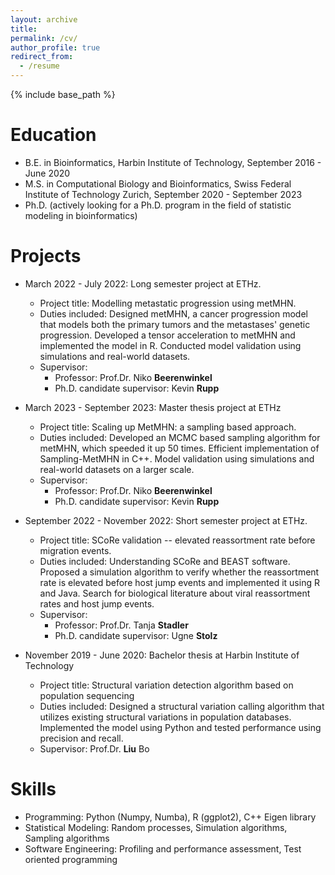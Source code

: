 ```yaml
---
layout: archive
title: 
permalink: /cv/
author_profile: true
redirect_from:
  - /resume
---
```


{% include base_path %}

Education
======
* B.E. in Bioinformatics, Harbin Institute of Technology, September 2016 - June 2020
* M.S. in Computational Biology and Bioinformatics, Swiss Federal Institute of Technology Zurich, September 2020 - September 2023
* Ph.D. (actively looking for a Ph.D. program in the field of statistic modeling in bioinformatics)

Projects
======
* March 2022 - July 2022: Long semester project at ETHz. 
  * Project title: Modelling metastatic progression using metMHN. 
  * Duties included: Designed metMHN, a cancer progression model that models both the primary tumors and the metastases' genetic progression. Developed a tensor acceleration to metMHN and implemented the model in R. Conducted model validation using simulations and real-world datasets.
  * Supervisor: 
    * Professor: Prof.Dr. Niko **Beerenwinkel**
    * Ph.D. candidate supervisor: Kevin **Rupp**

* March 2023 - September 2023: Master thesis project at ETHz
  * Project title: Scaling up MetMHN: a sampling based approach. 
  * Duties included: Developed an MCMC based sampling algorithm for metMHN, which speeded it up 50 times. Efficient implementation of Sampling-MetMHN in C++. Model validation using simulations and real-world datasets on a larger scale. 
  * Supervisor: 
    * Professor: Prof.Dr. Niko **Beerenwinkel**
    * Ph.D. candidate supervisor: Kevin **Rupp**
  
* September 2022 - November 2022: Short semester project at ETHz.
  * Project title: SCoRe validation -- elevated reassortment rate before migration events. 
  * Duties included: Understanding SCoRe and BEAST software. Proposed a simulation algorithm to verify whether the reassortment rate is elevated before host jump events and implemented it using R and Java. Search for biological literature about viral reassortment rates and host jump events. 
  * Supervisor:
    * Professor: Prof.Dr. Tanja **Stadler**
    * Ph.D. candidate supervisor: Ugne **Stolz**

* November 2019 - June 2020: Bachelor thesis at Harbin Institute of Technology
  * Project title: Structural variation detection algorithm based on population sequencing
  * Duties included: Designed a structural variation calling algorithm that utilizes existing structural variations in population databases. Implemented the model using Python and tested performance using precision and recall. 
  * Supervisor: Prof.Dr. **Liu** Bo
  
Skills
======
* Programming: Python (Numpy, Numba), R (ggplot2), C++ Eigen library
* Statistical Modeling: Random processes, Simulation algorithms, Sampling algorithms 
* Software Engineering: Profiling and performance assessment, Test oriented programming

